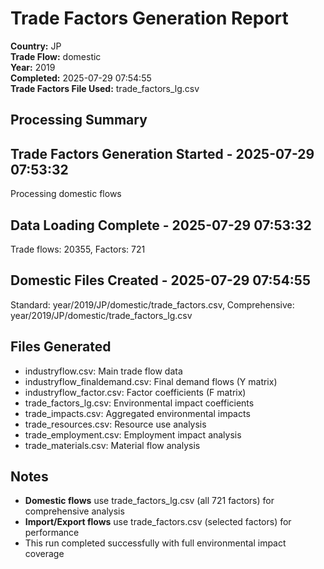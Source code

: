 # Trade Factors Generation Report

**Country:** JP  
**Trade Flow:** domestic  
**Year:** 2019  
**Completed:** 2025-07-29 07:54:55  
**Trade Factors File Used:** trade_factors_lg.csv

## Processing Summary


## Trade Factors Generation Started - 2025-07-29 07:53:32
Processing domestic flows

## Data Loading Complete - 2025-07-29 07:53:32
Trade flows: 20355, Factors: 721

## Domestic Files Created - 2025-07-29 07:54:55
Standard: year/2019/JP/domestic/trade_factors.csv, Comprehensive: year/2019/JP/domestic/trade_factors_lg.csv


## Files Generated

- industryflow.csv: Main trade flow data
- industryflow_finaldemand.csv: Final demand flows (Y matrix)
- industryflow_factor.csv: Factor coefficients (F matrix)
- trade_factors_lg.csv: Environmental impact coefficients
- trade_impacts.csv: Aggregated environmental impacts
- trade_resources.csv: Resource use analysis
- trade_employment.csv: Employment impact analysis
- trade_materials.csv: Material flow analysis

## Notes

- **Domestic flows** use trade_factors_lg.csv (all 721 factors) for comprehensive analysis
- **Import/Export flows** use trade_factors.csv (selected factors) for performance
- This run completed successfully with full environmental impact coverage
